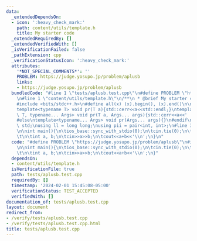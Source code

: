 ```yaml
---
data:
  _extendedDependsOn:
  - icon: ':heavy_check_mark:'
    path: content/utils/template.h
    title: My starter code
  _extendedRequiredBy: []
  _extendedVerifiedWith: []
  _isVerificationFailed: false
  _pathExtension: cpp
  _verificationStatusIcon: ':heavy_check_mark:'
  attributes:
    '*NOT_SPECIAL_COMMENTS*': ''
    PROBLEM: https://judge.yosupo.jp/problem/aplusb
    links:
    - https://judge.yosupo.jp/problem/aplusb
  bundledCode: "#line 1 \"tests/aplusb.test.cpp\"\n#define PROBLEM \"https://judge.yosupo.jp/problem/aplusb\"\
    \n#line 1 \"content/utils/template.h\"\n/**\n * @brief My starter code\n */\n\n\
    #include <bits/stdc++.h>\n#define all(x) (x).begin(), (x).end()\n\n#ifdef LOCAL\n\
    template<typename T> void pr(T a){std::cerr<<a<<std::endl;}\ntemplate<typename\
    \ T, typename... Args> void pr(T a, Args... args){std::cerr<<a<<' ',pr(args...);}\n\
    #else\ntemplate<typename... Args> void pr(Args... args){}\n#endif\n\nusing namespace\
    \ std;\nusing ll = long long;\nusing pii = pair<int, int>;\n#line 3 \"tests/aplusb.test.cpp\"\
    \n\nint main(){\n\tios_base::sync_with_stdio(0);\n\tcin.tie(0);\n\tcin.exceptions(cin.failbit);\n\
    \t\n\tint a, b;\n\tcin>>a>>b;\n\tcout<<a+b<<'\\n';\n}\n"
  code: "#define PROBLEM \"https://judge.yosupo.jp/problem/aplusb\"\n#include \"../content/utils/template.h\"\
    \n\nint main(){\n\tios_base::sync_with_stdio(0);\n\tcin.tie(0);\n\tcin.exceptions(cin.failbit);\n\
    \t\n\tint a, b;\n\tcin>>a>>b;\n\tcout<<a+b<<'\\n';\n}"
  dependsOn:
  - content/utils/template.h
  isVerificationFile: true
  path: tests/aplusb.test.cpp
  requiredBy: []
  timestamp: '2024-02-01 15:45:08-05:00'
  verificationStatus: TEST_ACCEPTED
  verifiedWith: []
documentation_of: tests/aplusb.test.cpp
layout: document
redirect_from:
- /verify/tests/aplusb.test.cpp
- /verify/tests/aplusb.test.cpp.html
title: tests/aplusb.test.cpp
---
```

